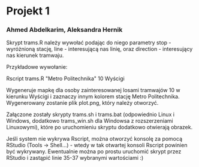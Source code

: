 # Projekt 1

### Ahmed Abdelkarim, Aleksandra Hernik

Skrypt trams.R należy wywołać podając do niego parametry stop - wyróżnioną stację, line - interesującą nas linię, oraz direction - interesujący nas kierunek tramwaju.

Przykładowe wywołanie:

Rscript trams.R "Metro Politechnika" 10 Wyścigi

Wygeneruje mapkę dla osoby zainteresowanej losami tramwajów 10 w kierunku Wyścigi i zaznaczy innym kolorem stację Metro Politechnika. Wygenerowany zostanie plik plot.png, który należy otworzyć.

Załączone zostały skrypty trams.sh i trams.bat (odpowiednio Linux i Windows, dodatkowo trams_win.sh dla Windowsa z rozszerzeniami Linuxowymi), które po uruchomieniu skryptu dodatkowo otwierają obrazek.

Jeśli system nie wykrywa Rscript, można otworzyć konsolę za pomocą RStudio (Tools -> Shell...) - wtedy w tak otwartej konsoli Rscript powinien być wykrywany. Ewentualnie można po prostu uruchomić skrypt przez RStudio i zastąpić linie 35-37 wybranymi wartościami :)